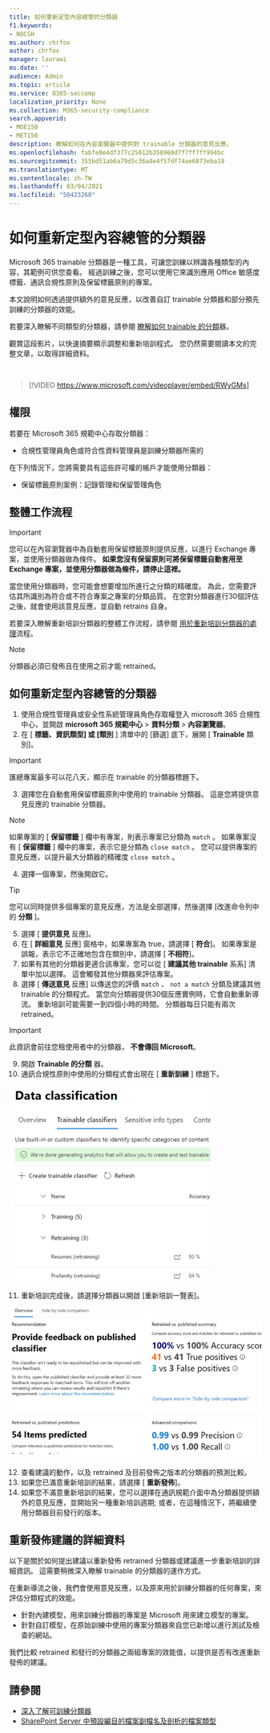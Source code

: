 ```yaml
---
title: 如何重新定型內容總管的分類器
f1.keywords:
- NOCSH
ms.author: chrfox
author: chrfox
manager: laurawi
ms.date: ''
audience: Admin
ms.topic: article
ms.service: O365-seccomp
localization_priority: None
ms.collection: M365-security-compliance
search.appverid:
- MOE150
- MET150
description: 瞭解如何在內容瀏覽器中提供對 trainable 分類器的意見反應。
ms.openlocfilehash: fabfe8e4df377c25012b358960d7f7ff7ff994bc
ms.sourcegitcommit: 355bd51ab6a79d5c36a4e4f57df74ae6873eba19
ms.translationtype: MT
ms.contentlocale: zh-TW
ms.lasthandoff: 03/04/2021
ms.locfileid: "50423260"
---
```

# <a name="how-to-retrain-a-classifier-in-content-explorer"></a>如何重新定型內容總管的分類器

Microsoft 365 trainable 分類器是一種工具，可讓您訓練以辨識各種類型的內容，其範例可供您查看。 經過訓練之後，您可以使用它來識別應用 Office 敏感度標籤、通訊合規性原則及保留標籤原則的專案。

本文說明如何透過提供額外的意見反應，以改善自訂 trainable 分類器和部分預先訓練的分類器的效能。

若要深入瞭解不同類型的分類器，請參閱 [瞭解如何 trainable 的分類](classifier-learn-about.md)器。

觀賞這段影片，以快速摘要顯示調整和重新培訓程式。 您仍然需要閱讀本文的完整文章，以取得詳細資料。

</br>

> [!VIDEO https://www.microsoft.com/videoplayer/embed/RWyGMs]


## <a name="permissions"></a>權限

若要在 Microsoft 365 規範中心存取分類器：

- 合規性管理員角色或符合性資料管理員是訓練分類器所需的

在下列情況下，您將需要具有這些許可權的帳戶才能使用分類器：

- 保留標籤原則案例：記錄管理和保留管理角色 

## <a name="overall-workflow"></a>整體工作流程

> [!IMPORTANT]
> 您可以在內容瀏覽器中為自動套用保留標籤原則提供反應，以進行 Exchange 專案，並使用分類器做為條件。 **如果您沒有保留原則可將保留標籤自動套用至 Exchange 專案，並使用分類器做為條件，請停止這裡。**

當您使用分類器時，您可能會想要增加所進行之分類的精確度。 為此，您需要評估其所識別為符合或不符合專案之專案的分類品質。 在您對分類器進行30個評估之後，就會使用該意見反應，並自動 retrains 自身。

若要深入瞭解重新培訓分類器的整體工作流程，請參閱 [用於重新培訓分類器的處理](classifier-learn-about.md#retraining-classifiers)流程。

> [!NOTE]
> 分類器必須已發佈且在使用之前才能 retrained。

## <a name="how-to-retrain-a-classifier-in-content-explorer"></a>如何重新定型內容總管的分類器

1. 使用合規性管理員或安全性系統管理員角色存取權登入 microsoft 365 合規性中心，並開啟 **microsoft 365 規範中心**  >  **資料分類**  >  **內容瀏覽器**。 
2. 在 [ **標籤、資訊類型] 或 [類別** ] 清單中的 [篩選] 底下，展開 [ **Trainable** 類別]。

> [!IMPORTANT]
> 匯總專案最多可以花八天，顯示在 trainable 的分類器標題下。

3. 選擇您在自動套用保留標籤原則中使用的 trainable 分類器。 這是您將提供意見反應的 trainable 分類器。

> [!NOTE]
> 如果專案的 [ **保留標籤** ] 欄中有專案，則表示專案已分類為 `match` 。  如果專案沒有 [ **保留標籤** ] 欄中的專案，表示它是分類為 `close match` 。 您可以提供專案的意見反應，以提升最大分類器的精確度 `close match` 。 

4. 選擇一個專案，然後開啟它。
 
 > [!TIP]
> 您可以同時提供多個專案的意見反應，方法是全部選擇，然後選擇 [改進命令列中的 **分類** ]。

5. 選擇 [ **提供意見** 反應]。
6. 在 [ **詳細意見** 反應] 窗格中，如果專案為 true，請選擇 [ **符合**]。  如果專案是誤報，表示它不正確地包含在類別中，請選擇 [ **不相符**]。
7. 如果有其他的分類器更適合該專案，您可以從 [ **建議其他 trainable** 系系] 清單中加以選擇。 這會觸發其他分類器來評估專案。
8. 選擇 [ **傳送意見** 反應] 以傳送您的評價 `match` 、 `not a match` 分類及建議其他 trainable 的分類程式。 當您向分類器提供30個反應實例時，它會自動重新導流。 重新培訓可能需要一到四個小時的時間。 分類器每日只能有兩次 retrained。

> [!IMPORTANT]
> 此資訊會前往您租使用者中的分類器， **不會傳回 Microsoft**。

9. 開啟 **Trainable 的分類** 器。
10. 通訊合規性原則中使用的分類程式會出現在 [ **重新訓練** ] 標題下。

![以重新培訓狀態分類的分類器](../media/classifier-retraining.png)

11. 重新培訓完成後，請選擇分類器以開啟 [重新培訓一覽表]。

![分類器重新培訓結果概述](../media/classifier-retraining-overview.png)

12. 查看建議的動作，以及 retrained 及目前發佈之版本的分類器的預測比較。
13. 如果您已滿意重新培訓的結果，請選擇 [ **重新發佈**]。
14. 如果您不滿意重新培訓的結果，您可以選擇在通訊規範介面中為分類器提供額外的意見反應，並開始另一種重新培訓週期; 或者，在這種情況下，將繼續使用分類器目前發行的版本。 

## <a name="details-on-republishing-recommendations"></a>重新發佈建議的詳細資料

以下是關於如何提出建議以重新發佈 retrained 分類器或建議進一步重新培訓的詳細資訊。 這需要稍微深入瞭解 trainable 的分類器的運作方式。

在重新導流之後，我們會使用意見反應，以及原來用於訓練分類器的任何專案，來評估分類程式的效能。 

- 針對內建模型，用來訓練分類器的專案是 Microsoft 用來建立模型的專案。
- 針對自訂模型，在原始訓練中使用的專案分類器來自您已新增以進行測試及檢查的網站。

我們比較 retrained 和發行的分類器之兩組專案的效能值，以提供是否有改進重新發佈的建議。 

## <a name="see-also"></a>請參閱

- [深入了解可訓練分類器](classifier-learn-about.md)
- [SharePoint Server 中預設編目的檔案副檔名及剖析的檔案類型](https://docs.microsoft.com/sharepoint/technical-reference/default-crawled-file-name-extensions-and-parsed-file-types)
